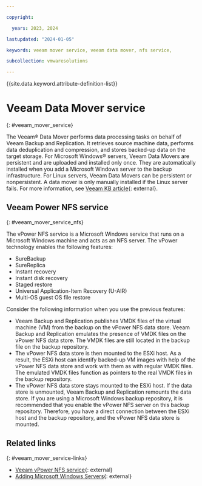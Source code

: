 ```yaml
---

copyright:

  years: 2023, 2024

lastupdated: "2024-01-05"

keywords: veeam mover service, veeam data mover, nfs service, 

subcollection: vmwaresolutions

---
```


{{site.data.keyword.attribute-definition-list}}

# Veeam Data Mover service
{: #veeam_mover_service}



The Veeam® Data Mover performs data processing tasks on behalf of Veeam Backup and Replication. It retrieves source machine data, performs data deduplication and compression, and stores backed-up data on the target storage. For Microsoft Windows® servers, Veeam Data Movers are persistent and are uploaded and installed only once. They are automatically installed when you add a Microsoft Windows server to the backup infrastructure. For Linux servers, Veeam Data Movers can be persistent or nonpersistent. A data mover is only manually installed if the Linux server fails. For more information, see [Veeam KB article](https://www.veeam.com/kb4298){: external}.

## Veeam Power NFS service
{: #veeam_mover_service_nfs}

The vPower NFS service is a Microsoft Windows service that runs on a Microsoft Windows machine and acts as an NFS server. The vPower technology enables the following features:

* SureBackup
* SureReplica
* Instant recovery
* Instant disk recovery
* Staged restore
* Universal Application-Item Recovery (U-AIR)
* Multi-OS guest OS file restore

Consider the following information when you use the previous features:

* Veeam Backup and Replication publishes VMDK files of the virtual machine (VM) from the backup on the vPower NFS data store. Veeam Backup and Replication emulates the presence of VMDK files on the vPower NFS data store. The VMDK files are still located in the backup file on the backup repository.
* The vPower NFS data store is then mounted to the ESXi host. As a result, the ESXi host can identify backed-up VM images with help of the vPower NFS data store and work with them as with regular VMDK files. The emulated VMDK files function as pointers to the real VMDK files in the backup repository.
* The vPower NFS data store stays mounted to the ESXi host. If the data store is unmounted, Veeam Backup and Replication remounts the data store. If you are using a Microsoft Windows backup repository, it is recommended that you enable the vPower NFS server on this backup repository. Therefore, you have a direct connection between the ESXi host and the backup repository, and the vPower NFS data store is mounted.

## Related links
{: #veeam_mover_service-links}

* [Veeam vPower NFS service](https://helpcenter.veeam.com/docs/backup/vsphere/vpower_nfs_service.html?ver=120){: external}
* [Adding Microsoft Windows Servers](https://helpcenter.veeam.com/docs/backup/vsphere/add_windows_server.html?ver=120){: external}

